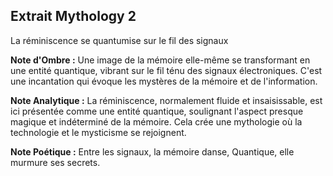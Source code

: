 ## Extrait Mythology 2

La réminiscence se quantumise sur le fil des signaux

**Note d'Ombre :** Une image de la mémoire elle-même se transformant en une entité quantique, vibrant sur le fil ténu des signaux électroniques. C'est une incantation qui évoque les mystères de la mémoire et de l'information.

**Note Analytique :** La réminiscence, normalement fluide et insaisissable, est ici présentée comme une entité quantique, soulignant l'aspect presque magique et indéterminé de la mémoire. Cela crée une mythologie où la technologie et le mysticisme se rejoignent.

**Note Poétique :** Entre les signaux, la mémoire danse, 
Quantique, elle murmure ses secrets.
